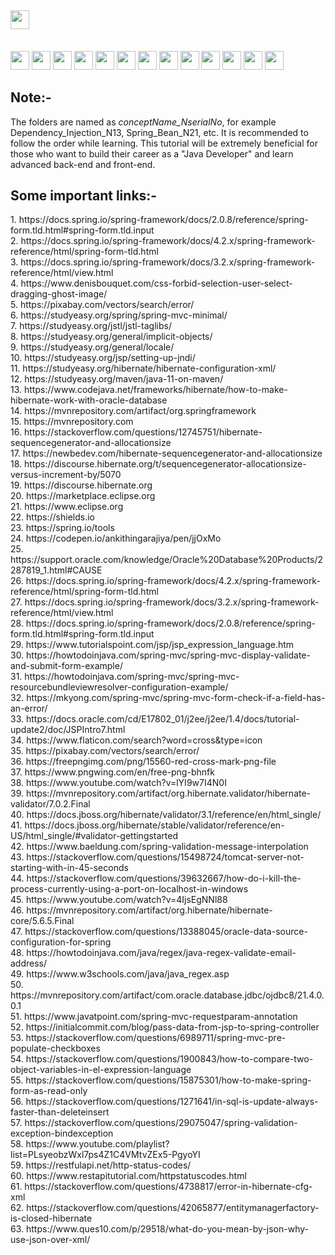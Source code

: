## <img src="https://img.shields.io/badge/Topic-Full%20Stack%20Java%20development-blueviolet" height=30/>
<br> <img src="https://img.shields.io/badge/-Java-red" height=30/> 
<img src="https://img.shields.io/badge/-JSP-blue" height=30/> 
<img src="https://img.shields.io/badge/-Servlets-important" height=30/> 
<img src="https://img.shields.io/badge/-JDBC-yellow" height=30/> 
<img src="https://img.shields.io/badge/-Hibernate-lightgrey" height=30/>
<img src="https://img.shields.io/badge/-Oracle%20Database-%23ff0000" height=30/> 
<img src="https://img.shields.io/badge/-Spring-brightgreen" height=30/> 
<img src="https://img.shields.io/badge/-Spring%20Boot-%2300b33c" height=30/> 
<img src="https://img.shields.io/badge/-Maven-%233385ff" height=30/> 
<img src="https://img.shields.io/badge/-JavaScript-yellowgreen" height=30/> 
<img src="https://img.shields.io/badge/-CSS-9cf" height=30/> 
<img src="https://img.shields.io/badge/-Spring%20Tool%20Suite%204%20(STS4)-brightgreen" height=30/>
<img src="https://img.shields.io/badge/-Restful--webservices-%23ffff00" height=30/> 

<h2><strong>Note:-</strong></h2>
The folders are named as <i>conceptName_NserialNo</i>, for example Dependency_Injection_N13, Spring_Bean_N21, etc. It is recommended to follow the order while learning. This tutorial will be extremely beneficial for those who want to build their career as a "Java Developer" and learn advanced back-end and front-end.

<h2><strong>Some important links:-</strong></h2>
1. https://docs.spring.io/spring-framework/docs/2.0.8/reference/spring-form.tld.html#spring-form.tld.input <br>
2. https://docs.spring.io/spring-framework/docs/4.2.x/spring-framework-reference/html/spring-form-tld.html <br>
3. https://docs.spring.io/spring-framework/docs/3.2.x/spring-framework-reference/html/view.html <br>
4. https://www.denisbouquet.com/css-forbid-selection-user-select-dragging-ghost-image/ <br>
5. https://pixabay.com/vectors/search/error/ <br>
6. https://studyeasy.org/spring/spring-mvc-minimal/ <br>
7. https://studyeasy.org/jstl/jstl-taglibs/ <br>
8. https://studyeasy.org/general/implicit-objects/ <br>
9. https://studyeasy.org/general/locale/ <br>
10. https://studyeasy.org/jsp/setting-up-jndi/ <br>
11. https://studyeasy.org/hibernate/hibernate-configuration-xml/ <br>
12. https://studyeasy.org/maven/java-11-on-maven/ <br>
13. https://www.codejava.net/frameworks/hibernate/how-to-make-hibernate-work-with-oracle-database <br>
14. https://mvnrepository.com/artifact/org.springframework <br>
15. https://mvnrepository.com <br>
16. https://stackoverflow.com/questions/12745751/hibernate-sequencegenerator-and-allocationsize <br>
17. https://newbedev.com/hibernate-sequencegenerator-and-allocationsize <br>
18. https://discourse.hibernate.org/t/sequencegenerator-allocationsize-versus-increment-by/5070 <br>
19. https://discourse.hibernate.org <br>
20. https://marketplace.eclipse.org <br>
21. https://www.eclipse.org <br>
22. https://shields.io <br>
23. https://spring.io/tools <br>
24. https://codepen.io/ankithingarajiya/pen/jjOxMo <br>
25. https://support.oracle.com/knowledge/Oracle%20Database%20Products/2287819_1.html#CAUSE <br>
26. https://docs.spring.io/spring-framework/docs/4.2.x/spring-framework-reference/html/spring-form-tld.html <br>
27. https://docs.spring.io/spring-framework/docs/3.2.x/spring-framework-reference/html/view.html <br>
28. https://docs.spring.io/spring-framework/docs/2.0.8/reference/spring-form.tld.html#spring-form.tld.input <br>
29. https://www.tutorialspoint.com/jsp/jsp_expression_language.htm <br>
30. https://howtodoinjava.com/spring-mvc/spring-mvc-display-validate-and-submit-form-example/ <br>
31. https://howtodoinjava.com/spring-mvc/spring-mvc-resourcebundleviewresolver-configuration-example/ <br>
32. https://mkyong.com/spring-mvc/spring-mvc-form-check-if-a-field-has-an-error/ <br>
33. https://docs.oracle.com/cd/E17802_01/j2ee/j2ee/1.4/docs/tutorial-update2/doc/JSPIntro7.html <br>
34. https://www.flaticon.com/search?word=cross&type=icon <br>
35. https://pixabay.com/vectors/search/error/ <br>
36. https://freepngimg.com/png/15560-red-cross-mark-png-file <br>
37. https://www.pngwing.com/en/free-png-bhnfk <br>
38. https://www.youtube.com/watch?v=lYI9w7I4N0I <br>
39. https://mvnrepository.com/artifact/org.hibernate.validator/hibernate-validator/7.0.2.Final <br>
40. https://docs.jboss.org/hibernate/validator/3.1/reference/en/html_single/ <br>
41. https://docs.jboss.org/hibernate/stable/validator/reference/en-US/html_single/#validator-gettingstarted <br>
42. https://www.baeldung.com/spring-validation-message-interpolation <br>
43. https://stackoverflow.com/questions/15498724/tomcat-server-not-starting-with-in-45-seconds <br>
44. https://stackoverflow.com/questions/39632667/how-do-i-kill-the-process-currently-using-a-port-on-localhost-in-windows <br>
45. https://www.youtube.com/watch?v=4IjsEgNNl88 <br>
46. https://mvnrepository.com/artifact/org.hibernate/hibernate-core/5.6.5.Final <br>
47. https://stackoverflow.com/questions/13388045/oracle-data-source-configuration-for-spring <br>
48. https://howtodoinjava.com/java/regex/java-regex-validate-email-address/ <br>
49. https://www.w3schools.com/java/java_regex.asp <br>
50. https://mvnrepository.com/artifact/com.oracle.database.jdbc/ojdbc8/21.4.0.0.1 <br>
51. https://www.javatpoint.com/spring-mvc-requestparam-annotation <br>
52. https://initialcommit.com/blog/pass-data-from-jsp-to-spring-controller <br>
53. https://stackoverflow.com/questions/6989711/spring-mvc-pre-populate-checkboxes <br>
54. https://stackoverflow.com/questions/1900843/how-to-compare-two-object-variables-in-el-expression-language <br>
55. https://stackoverflow.com/questions/15875301/how-to-make-spring-form-as-read-only <br>
56. https://stackoverflow.com/questions/1271641/in-sql-is-update-always-faster-than-deleteinsert <br>
57. https://stackoverflow.com/questions/29075047/spring-validation-exception-bindexception <br>
58. https://www.youtube.com/playlist?list=PLsyeobzWxl7ps4Z1C4VMtvZEx5-PgyoYI <br>
59. https://restfulapi.net/http-status-codes/ <br>
60. https://www.restapitutorial.com/httpstatuscodes.html <br>
61. https://stackoverflow.com/questions/4738817/error-in-hibernate-cfg-xml <br>
62. https://stackoverflow.com/questions/42065877/entitymanagerfactory-is-closed-hibernate <br>
63. https://www.ques10.com/p/29518/what-do-you-mean-by-json-why-use-json-over-xml/ <br>
